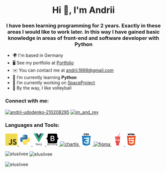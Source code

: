 <h1 align="center">Hi 👋, I'm Andrii</h1>
<h3 align="center">I have been learning programming for 2 years. Exactly in these areas I would like to work later. In this way I have gained basic knowledge in areas of front-end and software developer with Python</h3>

<img align='right' src="https://img.etimg.com/thumb/width-1200,height-900,imgsize-638053,resizemode-75,msid-84146083/prime/technology-and-startups/booting-up-developer-economy-how-tech-startups-are-helping-coders-build-and-test-software-faster.jpg" alt="" style='width: 450px;'>


* 🌍  I'm based in Germany
* 🖥️  See my portfolio at [Portfolio](http://company.com)
* ✉️  You can contact me at [andrii.1669@gmail.com](mailto:andrii.1669@gmail.com)
* 🌱 I’m currently learning **Python**
* 🔭 I’m currently working on [SpaceProject](https://galaxyglance.netlify.app/)
* 🏐  By the way, I like volleyball

<h3 align="left">Connect with me:</h3>
<p align="left">
<a href="https://linkedin.com/in/andrii-udodenko-210208295" target="blank"><img align="center" src="https://raw.githubusercontent.com/rahuldkjain/github-profile-readme-generator/master/src/images/icons/Social/linked-in-alt.svg" alt="andrii-udodenko-210208295" height="30" width="40" /></a>
<a href="https://instagram.com/im_and_rey" target="blank"><img align="center" src="https://raw.githubusercontent.com/rahuldkjain/github-profile-readme-generator/master/src/images/icons/Social/instagram.svg" alt="im_and_rey" height="30" width="40" /></a>
</p>

<h3 align="left">Languages and Tools:</h3>
<p align="left">  <a href="https://developer.mozilla.org/en-US/docs/Web/JavaScript" target="_blank" rel="noreferrer"> <img src="https://raw.githubusercontent.com/devicons/devicon/master/icons/javascript/javascript-original.svg" alt="javascript" width="40" height="40"/> </a> <a href="https://www.python.org" target="_blank" rel="noreferrer"> <img src="https://raw.githubusercontent.com/devicons/devicon/master/icons/python/python-original.svg" alt="python" width="40" height="40"/> </a> <a href="https://vuejs.org/" target="_blank" rel="noreferrer"> <img src="https://raw.githubusercontent.com/devicons/devicon/master/icons/vuejs/vuejs-original-wordmark.svg" alt="vuejs" width="40" height="40"/> </a><a href="https://getbootstrap.com" target="_blank" rel="noreferrer"> <img src="https://raw.githubusercontent.com/devicons/devicon/master/icons/bootstrap/bootstrap-plain-wordmark.svg" alt="bootstrap" width="40" height="40"/> </a> <a href="https://www.chartjs.org" target="_blank" rel="noreferrer"> <img src="https://www.chartjs.org/media/logo-title.svg" alt="chartjs" width="40" height="40"/> </a> <a href="https://www.w3schools.com/css/" target="_blank" rel="noreferrer"> <img src="https://raw.githubusercontent.com/devicons/devicon/master/icons/css3/css3-original-wordmark.svg" alt="css3" width="40" height="40"/> </a> <a href="https://www.figma.com/" target="_blank" rel="noreferrer"> <img src="https://www.vectorlogo.zone/logos/figma/figma-icon.svg" alt="figma" width="40" height="40"/> </a> <a href="https://gulpjs.com" target="_blank" rel="noreferrer"> <img src="https://raw.githubusercontent.com/devicons/devicon/master/icons/gulp/gulp-plain.svg" alt="gulp" width="40" height="40"/> </a> <a href="https://www.w3.org/html/" target="_blank" rel="noreferrer"> <img src="https://raw.githubusercontent.com/devicons/devicon/master/icons/html5/html5-original-wordmark.svg" alt="html5" width="40" height="40"/> </a> </p>

<p><img align="left" src="https://github-readme-stats.vercel.app/api/top-langs?username=elusiivee&show_icons=true&locale=en&layout=compact" alt="elusiivee" /></p>

<p>&nbsp;<img align="center" src="https://github-readme-stats.vercel.app/api?username=elusiivee&show_icons=true&locale=en" alt="elusiivee" /></p>

<p><img align="center" src="https://github-readme-streak-stats.herokuapp.com/?user=elusiivee&" alt="elusiivee" /></p>

